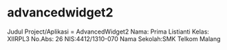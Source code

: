 # advancedwidget2 
Judul Project/Aplikasi = AdvancedWidget2
Nama: Prima Listianti
Kelas: XIIRPL3
No.Abs: 26
NIS:4412/1310-070
Nama Sekolah:SMK Telkom Malang
